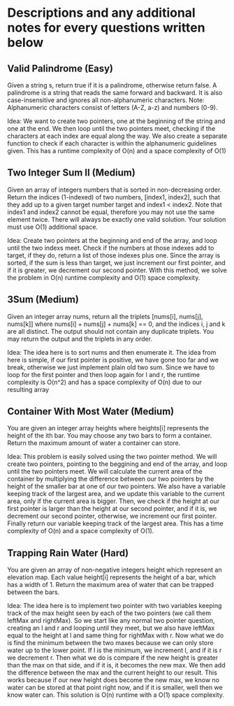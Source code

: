 # Descriptions and any additional notes for every questions written below

## Valid Palindrome (Easy)

Given a string s, return true if it is a palindrome, otherwise return false.
A palindrome is a string that reads the same forward and backward. It is also case-insensitive and ignores all non-alphanumeric characters.
Note: Alphanumeric characters consist of letters (A-Z, a-z) and numbers (0-9).

Idea: We want to create two pointers, one at the beginning of the string and one at the end. We then loop until the two pointers meet, checking if the characters at each index are equal along the way. We also create a separate function to check if each character is within the alphanumeric guidelines given. This has a runtime complexity of O(n) and a space complexity of O(1)

## Two Integer Sum II (Medium)

Given an array of integers numbers that is sorted in non-decreasing order.
Return the indices (1-indexed) of two numbers, [index1, index2], such that they add up to a given target number target and index1 < index2. Note that index1 and index2 cannot be equal, therefore you may not use the same element twice.
There will always be exactly one valid solution.
Your solution must use O(1) additional space.

Idea: Create two pointers at the beginning and end of the array, and loop until the two indexs meet. Check if the numbers at those indexes add to target, if they do, return a list of those indexes plus one. Since the array is sorted, if the sum is less than target, we just increment our first pointer, and if it is greater, we decrement our second pointer. With this method, we solve the problem in O(n) runtime complexity and O(1) space complexity.

## 3Sum (Medium)

Given an integer array nums, return all the triplets [nums[i], nums[j], nums[k]] where nums[i] + nums[j] + nums[k] == 0, and the indices i, j and k are all distinct.
The output should not contain any duplicate triplets. You may return the output and the triplets in any order.

Idea: The idea here is to sort nums and then enumerate it. The idea from here is simple, if our first pointer is positive, we have gone too far and we break, otherwise we just implement plain old two sum. Since we have to loop for the first pointer and then loop again for l and r, the runtime complexity is O(n^2) and has a space complexity of O(n) due to our resulting array

## Container With Most Water (Medium)

You are given an integer array heights where heights[i] represents the height of the ith bar.
You may choose any two bars to form a container. Return the maximum amount of water a container can store.

Idea: This problem is easily solved using the two pointer method. We will create two pointers, pointing to the beggining and end of the array, and loop until the two pointers meet. We will calculate the current area of the container by multiplying the difference between our two pointers by the height of the smaller bar at one of our two pointers. We also have a variable keeping track of the largest area, and we update this variable to the current area, only if the current area is bigger. Then, we check if the height at our first pointer is larger than the height at our second pointer, and if it is, we decrement our second pointer, otherwise, we increment our first pointer. Finally return our variable keeping track of the largest area. This has a time complexity of O(n) and a space complexity of O(1).

## Trapping Rain Water (Hard)

You are given an array of non-negative integers height which represent an elevation map. Each value height[i] represents the height of a bar, which has a width of 1.
Return the maximum area of water that can be trapped between the bars.

Idea: The idea here is to implement two pointer with two variables keeping track of the max height seen by each of the two pointers (we call them leftMax and rightMax). So we start like any normal two pointer question, creating an l and r and looping until they meet, but we also have leftMax equal to the height at l and same thing for rightMax with r. Now what we do is find the minimum between the two maxes because we can only store water up to the lower point. If l is the minimum, we increment l, and if it is r we decrement r. Then what we do is compare if the new height is greater than the max on that side, and if it is, it becomes the new max. We then add the difference between the max and the current height to our result. This works because if our new height does become the new max, we know no water can be stored at that point right now, and if it is smaller, well then we know water can. This solution is O(n) runtime with a O(1) space complexity.